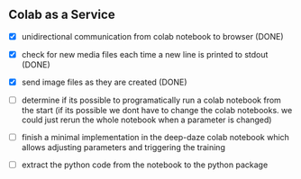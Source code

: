 ## Colab as a Service
- [x] unidirectional communication from colab notebook to browser (DONE)
- [x] check for new media files each time a new line is printed to stdout (DONE)
- [x] send image files as they are created (DONE)
- [ ] determine if its possible to programatically run a colab notebook from the start (if its possible we dont have to change the colab notebooks. we could just rerun the whole notebook when a parameter is changed)
- [ ] finish a minimal implementation in the deep-daze colab notebook which allows adjusting parameters and triggering the training
- [ ] extract the python code from the notebook to the python package

